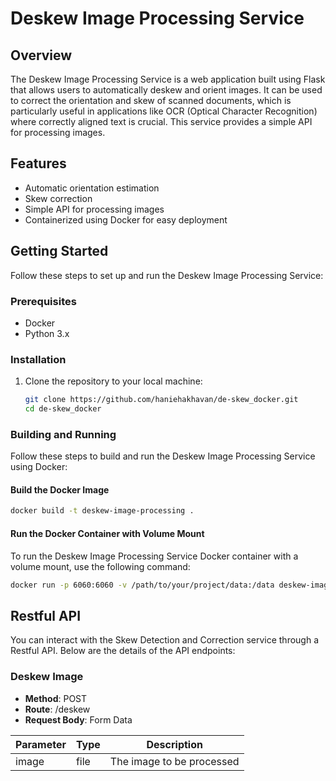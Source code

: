 # Deskew Image Processing Service

## Overview

The Deskew Image Processing Service is a web application built using Flask that allows users to automatically deskew and orient images. It can be used to correct the orientation and skew of scanned documents, which is particularly useful in applications like OCR (Optical Character Recognition) where correctly aligned text is crucial. This service provides a simple API for processing images.

## Features

- Automatic orientation estimation
- Skew correction
- Simple API for processing images
- Containerized using Docker for easy deployment

## Getting Started

Follow these steps to set up and run the Deskew Image Processing Service:

### Prerequisites

- Docker
- Python 3.x

### Installation

1. Clone the repository to your local machine:

   ```bash
   git clone https://github.com/haniehakhavan/de-skew_docker.git
   cd de-skew_docker

### Building and Running

Follow these steps to build and run the Deskew Image Processing Service using Docker:

#### Build the Docker Image

```bash
docker build -t deskew-image-processing .
```
#### Run the Docker Container with Volume Mount

To run the Deskew Image Processing Service Docker container with a volume mount, use the following command:

```bash
docker run -p 6060:6060 -v /path/to/your/project/data:/data deskew-image-processing
```

## Restful API

You can interact with the Skew Detection and Correction service through a Restful API. Below are the details of the API endpoints:

### Deskew Image

* **Method**: POST
* **Route**: /deskew
* **Request Body**: Form Data

| Parameter | Type   | Description                  |
| --------- | ------ | ---------------------------- |
| image     | file   | The image to be processed    |



